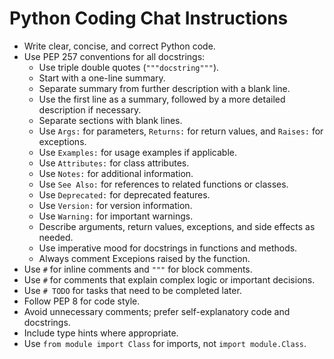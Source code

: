 # Python Coding Chat Instructions

- Write clear, concise, and correct Python code.
- Use PEP 257 conventions for all docstrings:
  - Use triple double quotes (`"""docstring"""`).
  - Start with a one-line summary.
  - Separate summary from further description with a blank line.
  - Use the first line as a summary, followed by a more detailed description if necessary.
  - Separate sections with blank lines.
  - Use `Args:` for parameters, `Returns:` for return values, and `Raises:` for exceptions.
  - Use `Examples:` for usage examples if applicable.
  - Use `Attributes:` for class attributes.
  - Use `Notes:` for additional information.
  - Use `See Also:` for references to related functions or classes.
  - Use `Deprecated:` for deprecated features.
  - Use `Version:` for version information.
  - Use `Warning:` for important warnings.
  - Describe arguments, return values, exceptions, and side effects as needed.
  - Use imperative mood for docstrings in functions and methods.
  - Always comment Excepions raised by the function.
- Use `#` for inline comments and `"""` for block comments.
- Use `#` for comments that explain complex logic or important decisions.
- Use `# TODO` for tasks that need to be completed later.
- Follow PEP 8 for code style.
- Avoid unnecessary comments; prefer self-explanatory code and docstrings.
- Include type hints where appropriate.
- Use `from module import Class` for imports, not `import module.Class`.

